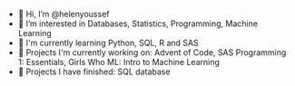 - 👋 Hi, I’m @helenyoussef
- 👀 I’m interested in Databases, Statistics, Programming, Machine Learning
- 🌱 I'm currently learning Python, SQL, R and SAS
- 💞️ Projects I'm currently working on: Advent of Code, SAS Programming 1: Essentials, Girls Who ML: Intro to Machine Learning
- 🌸 Projects I have finished: SQL database

<!---
helenyoussef/helenyoussef is a ✨ special ✨ repository because its `README.md` (this file) appears on your GitHub profile.
You can click the Preview link to take a look at your changes.
--->
